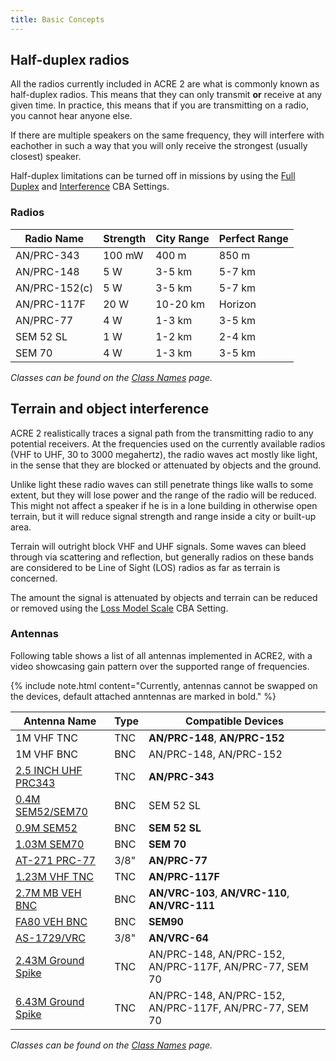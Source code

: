 ```yaml
---
title: Basic Concepts
---
```


## Half-duplex radios

All the radios currently included in ACRE 2 are what is commonly known as half-duplex radios. This means that they can only transmit **or** receive at any given time. In practice, this means that if you are transmitting on a radio, you cannot hear anyone else.

If there are multiple speakers on the same frequency, they will interfere with eachother in such a way that you will only receive the strongest (usually closest) speaker.

Half-duplex limitations can be turned off in missions by using the [Full Duplex](http://acre2.idi-systems.com/wiki/user/radio-signal-loss#full-duplex) and [Interference](http://acre2.idi-systems.com/wiki/user/radio-signal-loss#interference) CBA Settings.

### Radios

| Radio Name    | Strength | City Range | Perfect Range |
| ------------- | -------- | ---------- | ------------- |
| AN/PRC-343    | 100 mW   | 400 m      | 850 m         |
| AN/PRC-148    | 5 W      | 3-5 km     | 5-7 km        |
| AN/PRC-152(c) | 5 W      | 3-5 km     | 5-7 km        |
| AN/PRC-117F   | 20 W     | 10-20 km   | Horizon       |
| AN/PRC-77     | 4 W      | 1-3 km     | 3-5 km        |
| SEM 52 SL     | 1 W      | 1-2 km     | 2-4 km        |
| SEM 70        | 4 W      | 1-3 km     | 3-5 km        |

_Classes can be found on the [Class Names](/wiki/class-names) page._

## Terrain and object interference

ACRE 2 realistically traces a signal path from the transmitting radio to any potential receivers. At the frequencies used on the currently available radios (VHF to UHF, 30 to 3000 megahertz), the radio waves act mostly like light, in the sense that they are blocked or attenuated by objects and the ground.

Unlike light these radio waves can still penetrate things like walls to some extent, but they will lose power and the range of the radio will be reduced. This might not affect a speaker if he is in a lone building in otherwise open terrain, but it will reduce signal strength and range inside a city or built-up area.

Terrain will outright block VHF and UHF signals. Some waves can bleed through via scattering and reflection, but generally radios on these bands are considered to be Line of Sight (LOS) radios as far as terrain is concerned.

The amount the signal is attenuated by objects and terrain can be reduced or removed using the [Loss Model Scale](http://acre2.idi-systems.com/wiki/user/radio-signal-loss#terrain-loss) CBA Setting.

### Antennas

Following table shows a list of all antennas implemented in ACRE2, with a video showcasing gain pattern over the supported range of frequencies.

{% include note.html content="Currently, antennas cannot be swapped on the devices, default attached anntennas are marked in bold." %}

| Antenna Name | Type | Compatible Devices |
| ------------ | ---- | ------------------ |
| 1M VHF TNC | TNC | **AN/PRC-148**, **AN/PRC-152** |
| 1M VHF BNC | BNC | AN/PRC-148, AN/PRC-152 |
| [2.5 INCH UHF PRC343](https://www.youtube.com/watch?v=UZQZ23aorg4) | TNC | **AN/PRC-343** |
| [0.4M SEM52/SEM70](https://www.youtube.com/watch?v=9K7nYbC4tD8) | BNC | SEM 52 SL |
| [0.9M SEM52](https://www.youtube.com/watch?v=N72diKJHo5k) | BNC | **SEM 52 SL** |
| [1.03M SEM70](https://www.youtube.com/watch?v=t3YMP7XuIwM) | BNC | **SEM 70** |
| [AT-271 PRC-77](https://www.youtube.com/watch?v=v0EGHoT7XGA) | 3/8" | **AN/PRC-77** |
| [1.23M VHF TNC](https://www.youtube.com/watch?v=a-ydqMUjAMY) | TNC | **AN/PRC-117F** |
| [2.7M MB VEH BNC](https://www.youtube.com/watch?v=zALwqsWz7Wk) | BNC | **AN/VRC-103**, **AN/VRC-110**, **AN/VRC-111** |
| [FA80 VEH BNC](https://www.youtube.com/watch?v=rubFrJwYhgg) | BNC | **SEM90** |
| [AS-1729/VRC](https://www.youtube.com/watch?v=3G_87lPpEMM) | 3/8" | **AN/VRC-64** |
| [2.43M Ground Spike](https://www.youtube.com/watch?v=GDZLo0TkZyI) | TNC | AN/PRC-148, AN/PRC-152, AN/PRC-117F, AN/PRC-77, SEM 70 |
| [6.43M Ground Spike](https://www.youtube.com/watch?v=0gCv0mSm5-w) | TNC | AN/PRC-148, AN/PRC-152, AN/PRC-117F, AN/PRC-77, SEM 70 |

_Classes can be found on the [Class Names](/wiki/class-names) page._
